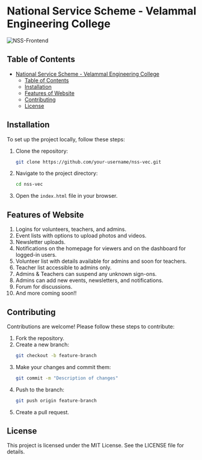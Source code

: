 # National Service Scheme - Velammal Engineering College

![NSS-Frontend](https://socialify.git.ci/Saravanakumar2003/NSS-Frontend/image?description=1&forks=1&issues=1&language=1&name=1&owner=1&pulls=1&stargazers=1&theme=Light)

## Table of Contents

- [National Service Scheme - Velammal Engineering College](#national-service-scheme---velammal-engineering-college)
  - [Table of Contents](#table-of-contents)
  - [Installation](#installation)
  - [Features of Website](#features-of-website)
  - [Contributing](#contributing)
  - [License](#license)

## Installation

To set up the project locally, follow these steps:

1. Clone the repository:
    ```sh
    git clone https://github.com/your-username/nss-vec.git
    ```
2. Navigate to the project directory:
    ```sh
    cd nss-vec
    ```
3. Open the `index.html` file in your browser.

## Features of Website

1. Logins for volunteers, teachers, and admins.
2. Event lists with options to upload photos and videos.
3. Newsletter uploads.
4. Notifications on the homepage for viewers and on the dashboard for logged-in users.
5. Volunteer list with details available for admins and soon for teachers.
6. Teacher list accessible to admins only.
7. Admins & Teachers can suspend any unknown sign-ons.
8. Admins can add new events, newsletters, and notifications.
9. Forum for discussions.
10. And more coming soon!!


## Contributing

Contributions are welcome! Please follow these steps to contribute:

1. Fork the repository.
2. Create a new branch:
    ```sh
    git checkout -b feature-branch
    ```
3. Make your changes and commit them:
    ```sh
    git commit -m "Description of changes"
    ```
4. Push to the branch:
    ```sh
    git push origin feature-branch
    ```
5. Create a pull request.

## License

This project is licensed under the MIT License. See the LICENSE file for details.


